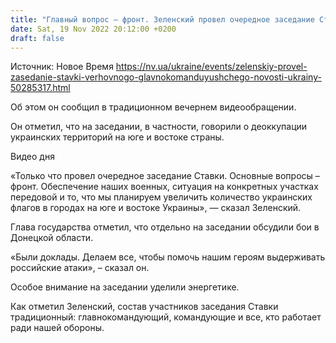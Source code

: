 ```yaml
---
title: "Главный вопрос — фронт. Зеленский провел очередное заседание Ставки Верховного Главнокомандующего"
date: Sat, 19 Nov 2022 20:12:00 +0200
draft: false
---
```

Источник: Новое Время https://nv.ua/ukraine/events/zelenskiy-provel-zasedanie-stavki-verhovnogo-glavnokomanduyushchego-novosti-ukrainy-50285317.html


Об этом он сообщил в традиционном вечернем видеообращении.

Он отметил, что на заседании, в частности, говорили о деоккупации украинских территорий на юге и востоке страны.

 Видео дня   

 «Только что провел очередное заседание Ставки. Основные вопросы – фронт. Обеспечение наших военных, ситуация на конкретных участках передовой и то, что мы планируем увеличить количество украинских флагов в городах на юге и востоке Украины», — сказал Зеленский.

Глава государства отметил, что отдельно на заседании обсудили бои в Донецкой области.

 «Были доклады. Делаем все, чтобы помочь нашим героям выдерживать российские атаки», – сказал он.

Особое внимание на заседании уделили энергетике.

Как отметил Зеленский, состав участников заседания Ставки традиционный: главнокомандующий, командующие и все, кто работает ради нашей обороны.
